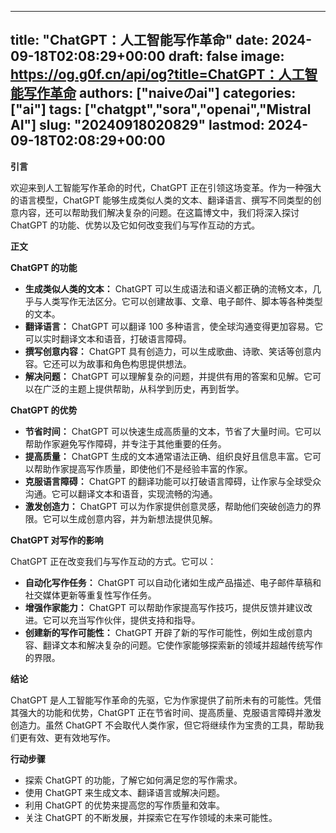 
---
title: "ChatGPT：人工智能写作革命"
date: 2024-09-18T02:08:29+00:00
draft: false
image: https://og.g0f.cn/api/og?title=ChatGPT：人工智能写作革命
authors: ["naiveのai"]
categories: ["ai"]
tags: ["chatgpt","sora","openai","Mistral AI"]
slug: "20240918020829"
lastmod: 2024-09-18T02:08:29+00:00
---
**引言**

欢迎来到人工智能写作革命的时代，ChatGPT 正在引领这场变革。作为一种强大的语言模型，ChatGPT 能够生成类似人类的文本、翻译语言、撰写不同类型的创意内容，还可以帮助我们解决复杂的问题。在这篇博文中，我们将深入探讨 ChatGPT 的功能、优势以及它如何改变我们与写作互动的方式。

**正文**

**ChatGPT 的功能**

* **生成类似人类的文本：** ChatGPT 可以生成语法和语义都正确的流畅文本，几乎与人类写作无法区分。它可以创建故事、文章、电子邮件、脚本等各种类型的文本。
* **翻译语言：** ChatGPT 可以翻译 100 多种语言，使全球沟通变得更加容易。它可以实时翻译文本和语音，打破语言障碍。
* **撰写创意内容：** ChatGPT 具有创造力，可以生成歌曲、诗歌、笑话等创意内容。它还可以为故事和角色构思提供想法。
* **解决问题：** ChatGPT 可以理解复杂的问题，并提供有用的答案和见解。它可以在广泛的主题上提供帮助，从科学到历史，再到哲学。

**ChatGPT 的优势**

* **节省时间：** ChatGPT 可以快速生成高质量的文本，节省了大量时间。它可以帮助作家避免写作障碍，并专注于其他重要的任务。
* **提高质量：** ChatGPT 生成的文本通常语法正确、组织良好且信息丰富。它可以帮助作家提高写作质量，即使他们不是经验丰富的作家。
* **克服语言障碍：** ChatGPT 的翻译功能可以打破语言障碍，让作家与全球受众沟通。它可以翻译文本和语音，实现流畅的沟通。
* **激发创造力：** ChatGPT 可以为作家提供创意灵感，帮助他们突破创造力的界限。它可以生成创意内容，并为新想法提供见解。

**ChatGPT 对写作的影响**

ChatGPT 正在改变我们与写作互动的方式。它可以：

* **自动化写作任务：** ChatGPT 可以自动化诸如生成产品描述、电子邮件草稿和社交媒体更新等重复性写作任务。
* **增强作家能力：** ChatGPT 可以帮助作家提高写作技巧，提供反馈并建议改进。它可以充当写作伙伴，提供支持和指导。
* **创建新的写作可能性：** ChatGPT 开辟了新的写作可能性，例如生成创意内容、翻译文本和解决复杂的问题。它使作家能够探索新的领域并超越传统写作的界限。

**结论**

ChatGPT 是人工智能写作革命的先驱，它为作家提供了前所未有的可能性。凭借其强大的功能和优势，ChatGPT 正在节省时间、提高质量、克服语言障碍并激发创造力。虽然 ChatGPT 不会取代人类作家，但它将继续作为宝贵的工具，帮助我们更有效、更有效地写作。

**行动步骤**

* 探索 ChatGPT 的功能，了解它如何满足您的写作需求。
* 使用 ChatGPT 来生成文本、翻译语言或解决问题。
* 利用 ChatGPT 的优势来提高您的写作质量和效率。
* 关注 ChatGPT 的不断发展，并探索它在写作领域的未来可能性。